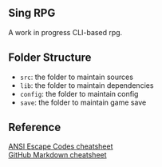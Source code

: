 ## Sing RPG

A work in progress CLI-based rpg.

## Folder Structure

- `src`: the folder to maintain sources
- `lib`: the folder to maintain dependencies
- `config`: the folder to maintain config
- `save`: the folder to maintain game save

## Reference

[ANSI Escape Codes cheatsheet](https://gist.github.com/fnky/458719343aabd01cfb17a3a4f7296797)  
[GitHub Markdown cheatsheet](https://github.com/adam-p/markdown-here/wiki/Markdown-Cheatsheet)
